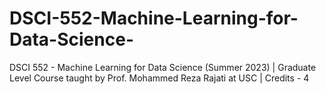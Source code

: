 # DSCI-552-Machine-Learning-for-Data-Science-
DSCI 552 - Machine Learning for Data Science (Summer 2023) | Graduate Level Course taught by Prof. Mohammed Reza Rajati at USC | Credits - 4

